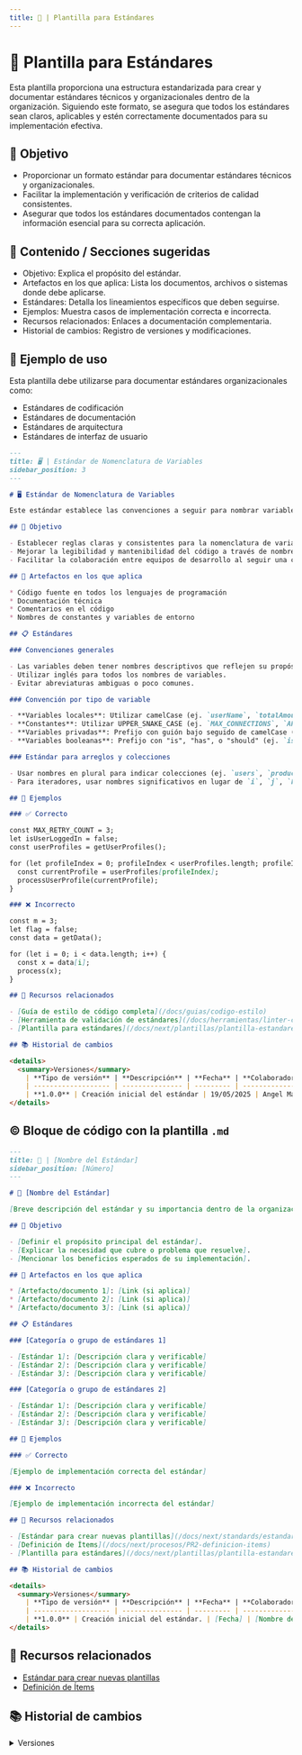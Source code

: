 ```yaml
---
title: 📐 | Plantilla para Estándares
---
```

# 📐 Plantilla para Estándares

Esta plantilla proporciona una estructura estandarizada para crear y documentar estándares técnicos y organizacionales dentro de la organización. Siguiendo este formato, se asegura que todos los estándares sean claros, aplicables y estén correctamente documentados para su implementación efectiva.

## 🎯 Objetivo

- Proporcionar un formato estándar para documentar estándares técnicos y organizacionales.
- Facilitar la implementación y verificación de criterios de calidad consistentes.
- Asegurar que todos los estándares documentados contengan la información esencial para su correcta aplicación.

## 📝 Contenido / Secciones sugeridas

- Objetivo: Explica el propósito del estándar.
- Artefactos en los que aplica: Lista los documentos, archivos o sistemas donde debe aplicarse.
- Estándares: Detalla los lineamientos específicos que deben seguirse.
- Ejemplos: Muestra casos de implementación correcta e incorrecta.
- Recursos relacionados: Enlaces a documentación complementaria.
- Historial de cambios: Registro de versiones y modificaciones.

## 🧩 Ejemplo de uso

Esta plantilla debe utilizarse para documentar estándares organizacionales como:

- Estándares de codificación
- Estándares de documentación
- Estándares de arquitectura
- Estándares de interfaz de usuario

```md
---
title: 🖥️ | Estándar de Nomenclatura de Variables
sidebar_position: 3
---

# 🖥️ Estándar de Nomenclatura de Variables

Este estándar establece las convenciones a seguir para nombrar variables en todos los proyectos de desarrollo de software de la organización, asegurando consistencia, legibilidad y mantenibilidad del código.

## 🎯 Objetivo

- Establecer reglas claras y consistentes para la nomenclatura de variables en el código.
- Mejorar la legibilidad y mantenibilidad del código a través de nombres significativos.
- Facilitar la colaboración entre equipos de desarrollo al seguir una convención común.

## 📑 Artefactos en los que aplica

* Código fuente en todos los lenguajes de programación
* Documentación técnica
* Comentarios en el código
* Nombres de constantes y variables de entorno

## 📋 Estándares

### Convenciones generales

- Las variables deben tener nombres descriptivos que reflejen su propósito.
- Utilizar inglés para todos los nombres de variables.
- Evitar abreviaturas ambiguas o poco comunes.

### Convención por tipo de variable

- **Variables locales**: Utilizar camelCase (ej. `userName`, `totalAmount`).
- **Constantes**: Utilizar UPPER_SNAKE_CASE (ej. `MAX_CONNECTIONS`, `API_TIMEOUT`).
- **Variables privadas**: Prefijo con guión bajo seguido de camelCase (ej. `_privateVariable`).
- **Variables booleanas**: Prefijo con "is", "has", o "should" (ej. `isActive`, `hasPermission`).

### Estándar para arreglos y colecciones

- Usar nombres en plural para indicar colecciones (ej. `users`, `productList`).
- Para iteradores, usar nombres significativos en lugar de `i`, `j`, `k` (ej. `userIndex`, `productIndex`).

## 📝 Ejemplos

### ✅ Correcto

const MAX_RETRY_COUNT = 3;
let isUserLoggedIn = false;
const userProfiles = getUserProfiles();

for (let profileIndex = 0; profileIndex < userProfiles.length; profileIndex++) {
  const currentProfile = userProfiles[profileIndex];
  processUserProfile(currentProfile);
}

### ❌ Incorrecto

const m = 3;
let flag = false;
const data = getData();

for (let i = 0; i < data.length; i++) {
  const x = data[i];
  process(x);
}

## 📎 Recursos relacionados

- [Guía de estilo de código completa](/docs/guias/codigo-estilo)
- [Herramienta de validación de estándares](/docs/herramientas/linter-config)
- [Plantilla para estándares](/docs/next/plantillas/plantilla-estandares)

## 📚 Historial de cambios

<details>
  <summary>Versiones</summary>
    | **Tipo de versión** | **Descripción** | **Fecha** | **Colaborador** |
    | ------------------- | --------------- | --------- | --------------- |
    | **1.0.0** | Creación inicial del estándar | 19/05/2025 | Angel Mauricio Ramírez Herrera |
</details>
```

## ©️ Bloque de código con la plantilla `.md`

```md
---
title: 📏 | [Nombre del Estándar]
sidebar_position: [Número]
---

# 📏 [Nombre del Estándar]

[Breve descripción del estándar y su importancia dentro de la organización]

## 🎯 Objetivo

- [Definir el propósito principal del estándar].
- [Explicar la necesidad que cubre o problema que resuelve].
- [Mencionar los beneficios esperados de su implementación].

## 📑 Artefactos en los que aplica

* [Artefacto/documento 1]: [Link (si aplica)]
* [Artefacto/documento 2]: [Link (si aplica)]
* [Artefacto/documento 3]: [Link (si aplica)]

## 📋 Estándares

### [Categoría o grupo de estándares 1]

- [Estándar 1]: [Descripción clara y verificable]
- [Estándar 2]: [Descripción clara y verificable]
- [Estándar 3]: [Descripción clara y verificable]

### [Categoría o grupo de estándares 2]

- [Estándar 1]: [Descripción clara y verificable]
- [Estándar 2]: [Descripción clara y verificable]
- [Estándar 3]: [Descripción clara y verificable]

## 📝 Ejemplos

### ✅ Correcto

[Ejemplo de implementación correcta del estándar]

### ❌ Incorrecto

[Ejemplo de implementación incorrecta del estándar]

## 📎 Recursos relacionados

- [Estándar para crear nuevas plantillas](/docs/next/standards/estandar-plantillas)
- [Definición de Ítems](/docs/next/procesos/PR2-definicion-items)
- [Plantilla para estándares](/docs/next/plantillas/plantilla-estandares)

## 📚 Historial de cambios

<details>
  <summary>Versiones</summary>
    | **Tipo de versión** | **Descripción** | **Fecha** | **Colaborador** |
    | ------------------- | --------------- | --------- | --------------- |
    | **1.0.0** | Creación inicial del estándar. | [Fecha] | [Nombre de colaborador] |
</details>
```

## 📎 Recursos relacionados

- [Estándar para crear nuevas plantillas](/docs/next/standards/estandar-plantillas)
- [Definición de Ítems](/docs/next/procesos/PR2-definicion-items)

## 📚 Historial de cambios

<details>
  <summary>Versiones</summary>
| **Tipo de versión** | **Descripción**                             | **Fecha**     | **Colaborador**                  |
|---------------------|---------------------------------------------|---------------|----------------------------------|
| **1.0.0**           | Creación de la plantilla.                   | 06/03/2025    | Diego Antonio García Padilla     |
| **1.1.0**           | Actualización al nuevo formato estándar.    | 19/05/2025    | Angel Mauricio Ramírez Herrera   |
</details>